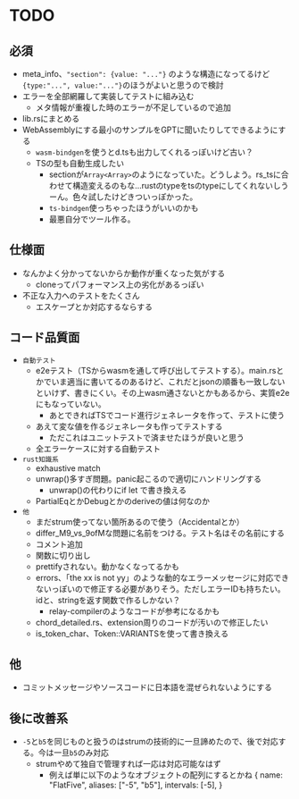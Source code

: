 # TODO

## 必須

- meta_info、`"section": {value: "..."}` のような構造になってるけど`{type:"...", value:"..."}`のほうがよいと思うので検討
- エラーを全部網羅して実装してテストに組み込む
  - メタ情報が重複した時のエラーが不足しているので追加
- lib.rsにまとめる
- WebAssemblyにする最小のサンプルをGPTに聞いたりしてできるようにする
  - `wasm-bindgen`を使うとd.tsも出力してくれるっぽいけど古い？
  - TSの型も自動生成したい
    - sectionが`Array<Array>`のようになっていた。どうしよう。rs_tsに合わせて構造変えるのもな…rustのtypeをtsのtypeにしてくれないしうーん。色々試したけどきついっぽかった。
    - `ts-bindgen`使っちゃったほうがいいのかも
    - 最悪自分でツール作る。

## 仕様面

- なんかよく分かってないからか動作が重くなった気がする
  - cloneってパフォーマンス上の劣化があるっぽい
- 不正な入力へのテストをたくさん
  - エスケープとか対応するならする

## コード品質面

- `自動テスト`
  - e2eテスト（TSからwasmを通して呼び出してテストする）。main.rsとかでいま適当に書いてるのあるけど、これだとjsonの順番も一致しないといけず、書きにくい。その上wasm通さないとかもあるから、実質e2eにもなっていない。
    - あとできればTSでコード進行ジェネレータを作って、テストに使う
  - あえて変な値を作るジェネレータも作ってテストする
    - ただこれはユニットテストで済ませたほうが良いと思う
  - 全エラーケースに対する自動テスト
- `rust知識系`
  - exhaustive match
  - unwrap()多すぎ問題。panic起こるので適切にハンドリングする
    - unwrap()の代わりにif let で書き換える
  - PartialEqとかDebugとかのderiveの値は何なのか
- `他`
  - まだstrum使ってない箇所あるので使う（Accidentalとか）
  - differ_M9_vs_9ofMな問題に名前をつける。テスト名はその名前にする
  - コメント追加
  - 関数に切り出し
  - prettifyされない。動かなくなってるかも
  - errors、「the xx is not yy」のような動的なエラーメッセージに対応できないっぽいので修正する必要がありそう。ただしエラーIDも持ちたい。idと、stringを返す関数で作るしかない？
    - relay-compilerのようなコードが参考になるかも
  - chord_detailed.rs、extension周りのコードが汚いので修正したい
  - is_token_char、Token::VARIANTSを使って書き換える

## 他

- コミットメッセージやソースコードに日本語を混ぜられないようにする

## 後に改善系

- `-5`と`b5`を同じものと扱うのはstrumの技術的に一旦諦めたので、後で対応する。今は一旦`b5`のみ対応
  - strumやめて独自で管理すれば一応は対応可能なはず
    - 例えば単に以下のようなオブジェクトの配列にするとかね
      {
        name: "FlatFive",
        aliases: ["-5", "b5"],
        intervals: [-5],
      }

